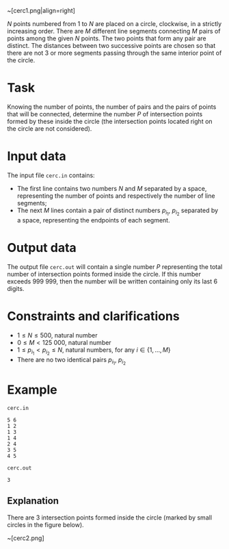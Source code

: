 ~[cerc1.png|align=right]

$N$ points numbered from $1$ to $N$ are placed on a circle, clockwise, in a strictly increasing order. There are $M$ different line segments connecting $M$ pairs of points among the given $N$ points. The two points that form any pair are distinct. The distances between two successive points are chosen so that there are not $3$ or more segments passing through the same interior point of the circle.

# Task

Knowing the number of points, the number of pairs and the pairs of points that will be connected, determine the number $P$ of intersection points formed by these inside the circle (the intersection points located right on the circle are not considered).

# Input data

The input file `cerc.in` contains:

- The first line contains two numbers $N$ and $M$ separated by a space, representing the number of points and respectively the number of line segments;
- The next $M$ lines contain a pair of distinct numbers $p_{i_1}$, $p_{i_2}$ separated by a space, representing the endpoints of each segment.

# Output data

The output file `cerc.out` will contain a single number $P$ representing the total number of intersection points formed inside the circle. If this number exceeds $999\ 999$, then the number will be written containing only its last $6$ digits.

# Constraints and clarifications

* $1 \leq N \leq 500$, natural number
* $0 \leq M < 125\ 000$, natural number
* $1 \leq p_{i_1} < p_{i_2} \leq N$, natural numbers, for any $i \in \{1, \dots, M \}$
* There are no two identical pairs $p_{i_1}$, $p_{i_2}$

# Example

`cerc.in`
```
5 6
1 2
1 3
1 4
2 4
3 5
4 5
```

`cerc.out`
```
3
```

## Explanation

There are $3$ intersection points formed inside the circle (marked by small circles in the figure below).

~[cerc2.png]